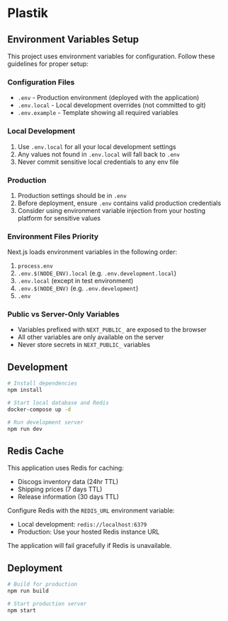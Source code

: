 # Plastik

## Environment Variables Setup

This project uses environment variables for configuration. Follow these guidelines for proper setup:

### Configuration Files

- `.env` - Production environment (deployed with the application)
- `.env.local` - Local development overrides (not committed to git)
- `.env.example` - Template showing all required variables

### Local Development

1. Use `.env.local` for all your local development settings
2. Any values not found in `.env.local` will fall back to `.env`
3. Never commit sensitive local credentials to any env file

### Production

1. Production settings should be in `.env`
2. Before deployment, ensure `.env` contains valid production credentials
3. Consider using environment variable injection from your hosting platform for sensitive values

### Environment Files Priority

Next.js loads environment variables in the following order:

1. `process.env`
2. `.env.$(NODE_ENV).local` (e.g. `.env.development.local`)
3. `.env.local` (except in test environment)
4. `.env.$(NODE_ENV)` (e.g. `.env.development`)
5. `.env`

### Public vs Server-Only Variables

- Variables prefixed with `NEXT_PUBLIC_` are exposed to the browser
- All other variables are only available on the server
- Never store secrets in `NEXT_PUBLIC_` variables

## Development

```bash
# Install dependencies
npm install

# Start local database and Redis
docker-compose up -d

# Run development server
npm run dev
```

## Redis Cache

This application uses Redis for caching:

- Discogs inventory data (24hr TTL)
- Shipping prices (7 days TTL)
- Release information (30 days TTL)

Configure Redis with the `REDIS_URL` environment variable:
- Local development: `redis://localhost:6379`
- Production: Use your hosted Redis instance URL

The application will fail gracefully if Redis is unavailable.

## Deployment

```bash
# Build for production
npm run build

# Start production server
npm start
```